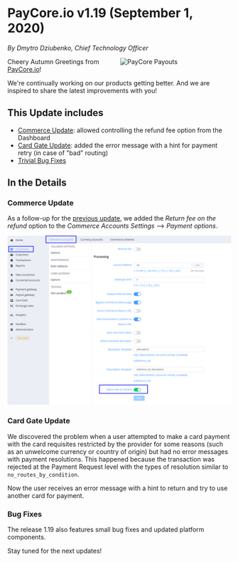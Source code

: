 # **PayCore.io v1.19 (September 1, 2020)**

*By Dmytro Dziubenko, Chief Technology Officer*

<img src="/release-notes/archive/2020/images/v1.19/montazhnaja-oblast-2-kopija-35-1000x-770x400.png" alt="PayCore Payouts" style="width: 250px; float: right; padding-left: 10px;">

Cheery Autumn Greetings from [PayCore.io](https://paycore.io/)!

We're continually working on our products getting better. And we are inspired to share the latest improvements with you!

## This Update includes

* [Commerce Update](#commerce-update): allowed controlling the refund fee option from the Dashboard
* [Card Gate Update](#card-gate-update): added the error message with a hint for payment retry (in case of "bad" routing)
* [Trivial Bug Fixes](#bug-fixes)

## In the Details

### Commerce Update

As a follow-up for the [previous update](/release-notes/v1.17/#refund-fee-option), we added the *Return fee on the refund* option to the *Commerce Accounts Settings* --> *Payment options*.

![Return fee option](images/v1.19/commerce-options.png)

### Card Gate Update

We discovered the problem when a user attempted to make a card payment with the card requisites restricted by the provider for some reasons (such as an unwelcome currency or country of origin) but had no error messages with payment resolutions. This happened because the transaction was rejected at the Payment Request level with the types of resolution similar to `no_routes_by_condition`.

Now the user receives an error message with a hint to return and try to use another card for payment.

### Bug Fixes

The release 1.19 also features small bug fixes and updated platform components.

Stay tuned for the next updates!
